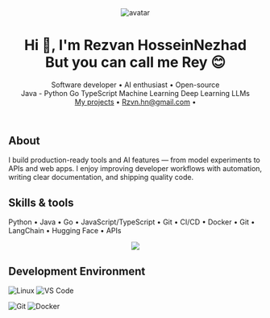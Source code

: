   <header>
    <img class="avatar" src="https://avatars.githubusercontent.com/YOUR_GITHUB_USERNAME" alt="avatar">
    <div>
      <h1>Hi 👋, I'm Rezvan HosseinNezhad <br> But you can call me <strong>Rey</strong> 😊
      </h1>
      <div class="tag">Software developer • AI enthusiast • Open-source</div>
      <div class="chips">
        <span class="chip">Java - </span>
        <span class="chip">Python</span>
        <span class="chip">Go</span>
        <span class="chip">TypeScript</span>
        <span class="chip">Machine Learning</span>
        <span class="chip">Deep Learning</span>
        <span class="chip">LLMs</span>
      </div>
      <div>
        <a href="https://github.com/Rzvn-HN?tab=repositories">My projects</a> •
        <a href="mailto:Rzvn.hn@gmail.com">Rzvn.hn@gmail.com</a> •
      </div>
    </div>
  </header>

  <section>
    <h2>About</h2>
    <p>
      I build production-ready tools and AI features — from model experiments to APIs and web apps.
      I enjoy improving developer workflows with automation, writing clear documentation, and shipping quality code.
    </p>
  </section>


  <section>
    <h2>Skills & tools</h2>
    <p>Python •  Java • Go • JavaScript/TypeScript • Git • CI/CD • Docker • Git • LangChain • Hugging Face • APIs</p>
    <p align="center">
  <img src="https://skillicons.dev/icons?i=java,python,opencv,linux,html,css,js,androidstudio,github" />
</p>
  </section>
    <section>
  <h2>Development Environment </h2>

![Linux](https://img.shields.io/badge/Linux-FCC624?style=for-the-badge&logo=linux&logoColor=black)
![VS Code](https://img.shields.io/badge/VS%20Code-0078D4?style=for-the-badge&logo=visualstudiocode&logoColor=white)

![Git](https://img.shields.io/badge/Git-F05033?style=for-the-badge&logo=git&logoColor=white)
![Docker](https://img.shields.io/badge/Docker-2496ED?style=for-the-badge&logo=docker&logoColor=white)
</section>

</body>
</html>


